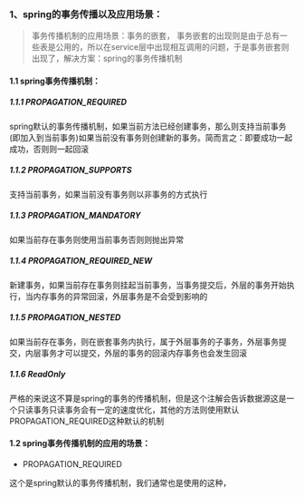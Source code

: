 ### 1、spring的事务传播以及应用场景：

> 事务传播机制的应用场景：事务的嵌套，
> 事务嵌套的出现则是由于总有一些表是公用的，所以在service层中出现相互调用的问题，于是事务嵌套则出现了，解决方案：spring的事务传播机制

#### 1.1 spring事务传播机制：

##### 1.1.1 PROPAGATION_REQUIRED

spring默认的事务传播机制，如果当前方法已经创建事务，那么则支持当前事务(即加入到当前事务)如果当前没有事务则创建新的事务。简而言之：即要成功一起成功，否则则一起回滚

##### 1.1.2 PROPAGATION_SUPPORTS

支持当前事务，如果当前没有事务则以非事务的方式执行

##### 1.1.3 PROPAGATION_MANDATORY

如果当前存在事务则使用当前事务否则则抛出异常

##### 1.1.4 PROPAGATION_REQUIRED_NEW

新建事务，如果当前存在事务则挂起当前事务，当事务提交后，外层的事务开始执行，当内存事务的异常回滚，外层事务是不会受到影响的

##### 1.1.5 PROPAGATION_NESTED

如果当前存在事务，则在嵌套事务内执行，属于外层事务的子事务，外层事务提交，内层事务才可以提交，外层的事务的回滚内存事务也会发生回滚

##### 1.1.6 ReadOnly

严格的来说这不算是spring的事务的传播机制，但是这个注解会告诉数据源这是一个只读事务只读事务会有一定的速度优化，其他的方法则使用默认PROPAGATION_REQUIRED这种默认的机制

#### 1.2 spring事务传播机制的应用的场景：

- PROPAGATION_REQUIRED 

这个是spring默认的事务传播机制，我们通常也是使用的这种，
